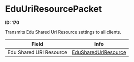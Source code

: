 # EduUriResourcePacket

__ID: 170__

Transmits Edu Shared Uri Resource settings to all clients.

<table><thead><tr><th>Field</th><th>Info</th></tr></thead><tbody>
<tr><td>Edu Shared URI Resource</td><td><a href="../types/EduSharedUriResource.md">EduSharedUriResource</a></td></tr>
</tbody></table>